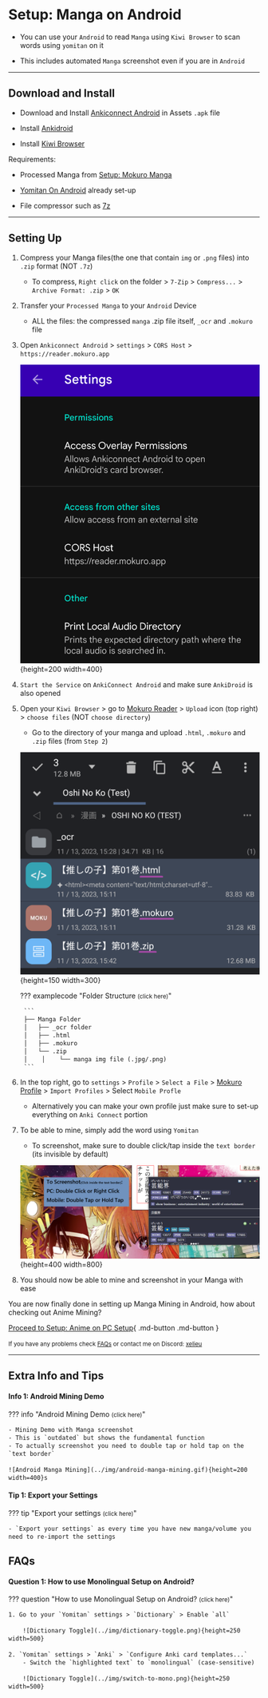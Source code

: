 # Setup: Manga on Android

- You can use your `Android` to read `Manga` using `Kiwi Browser` to scan words using `yomitan` on it

- This includes automated `Manga` screenshot even if you are in `Android`

---

## Download and Install

- Download and Install [Ankiconnect Android](https://github.com/KamWithK/AnkiconnectAndroid/releases/latest/) in Assets `.apk` file

- Install [Ankidroid](https://play.google.com/store/apps/details?id=com.ichi2.anki)

- Install [Kiwi Browser](https://play.google.com/store/apps/details?id=com.kiwibrowser.browser&hl=en_US)

Requirements:

- Processed Manga from [Setup: Mokuro Manga](https://xelieu.github.io/jp-lazy-guide/setupMangaOnPC/#setup-mokuro-manga)

- [Yomitan On Android](https://xelieu.github.io/jp-lazy-guide/setupYomitanOnAndroid/) already set-up

- File compressor such as [7z](https://www.7-zip.org/)

---

## Setting Up

1. Compress your Manga files(the one that contain `img` or `.png` files) into `.zip` format (NOT `.7z`)
    - To compress, `Right click` on the folder > `7-Zip` > `Compress...` > `Archive Format: .zip` > `OK`

2. Transfer your `Processed Manga` to your `Android` Device
    - ALL the files: the compressed `manga` .zip file itself, `_ocr` and `.mokuro` file

3. Open `Ankiconnect Android` > `settings` > `CORS Host` > `https://reader.mokuro.app`

    ![CORS Host](../img/cors-host.png){height=200 width=400}

4. `Start the Service` on `AnkiConnect Android` and make sure `AnkiDroid` is also opened

5. Open your `Kiwi Browser` > go to [Mokuro Reader](https://reader.mokuro.app/) > `Upload` icon (top right) > `choose files` (NOT `choose directory`)
    - Go to the directory of your manga and upload `.html`, `.mokuro` and `.zip` files (from `Step 2`)

    ![Mokuro Android Upload](../img/mokuro-upload-android.png){height=150 width=300}

    ??? examplecode "Folder Structure <small>(click here)</small>"
        
        ```
        ├── Manga Folder
        │   ├── _ocr folder
        │   ├── .html
        │   ├── .mokuro
        │   └── .zip
        │    │    └── manga img file (.jpg/.png)
        ```



6. In the top right, go to `settings` > `Profile` > `Select a File` > [Mokuro Profile](https://drive.google.com/drive/folders/1vX40zrvkGN13o_3WRYzqP1-L0F8mX6JJ?usp=sharing) > `Import Profiles` > Select `Mobile Profle`
    - Alternatively you can make your own profile just make sure to set-up everything on `Anki Connect` portion

7. To be able to mine, simply add the word using `Yomitan`
    - To screenshot, make sure to double click/tap inside the `text border` (its invisible by default)

    ![Mokuro Settings](../img/mokuro-yomitan.png){height=400 width=800}

8. You should now be able to mine and screenshot in your Manga with ease

You are now finally done in setting up Manga Mining in Android, how about checking out Anime Mining?

[Proceed to Setup: Anime on PC Setup](setupAnimeOnPC.md){ .md-button .md-button }

<small>If you have any problems check [FAQs](https://xelieu.github.io/jp-lazy-guide/setupMangaOnAndroid/#faqs) or contact me on Discord: [xelieu](https://www.discordapp.com/users/719459399168426054)</small>

---

## Extra Info and Tips

#### Info 1: Android Mining Demo

??? info "Android Mining Demo <small>(click here)</small>"

    - Mining Demo with Manga screenshot
    - This is `outdated` but shows the fundamental function
    - To actually screenshot you need to double tap or hold tap on the `text border`

    ![Android Manga Mining](../img/android-manga-mining.gif){height=200 width=400}s

#### Tip 1: Export your Settings

??? tip "Export your settings <small>(click here)</small>"

    - `Export your settings` as every time you have new manga/volume you need to re-import the settings

## FAQs

#### Question 1: How to use Monolingual Setup on Android?

??? question "How to use Monolingual Setup on Android? <small>(click here)</small>"

    1. Go to your `Yomitan` settings > `Dictionary` > Enable `all`

        ![Dictionary Toggle](../img/dictionary-toggle.png){height=250 width=500}

    2. `Yomitan` settings > `Anki` > `Configure Anki card templates...`
        - Switch the `highlighted text` to `monolingual` (case-sensitive)

        ![Dictionary Toggle](../img/switch-to-mono.png){height=250 width=500}